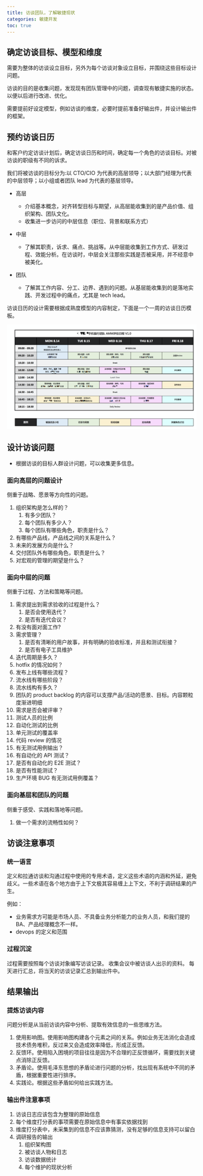 ```yaml
---
title: 访谈团队，了解敏捷现状
categories: 敏捷开发
toc: true
---
```


## 确定访谈目标、模型和维度

需要为整体的访谈设立目标，另外为每个访谈对象设立目标，并围绕这些目标设计问题。

访谈的目的是收集问题，发现现有团队管理中的问题，调查现有敏捷实施的状态。以便以后进行改进、优化。

需要提前好设定模型，例如访谈的维度，必要时提前准备好输出件，并设计输出件的框架。



## 预约访谈日历

和客户约定访谈计划后，确定访谈日历和时间，确定每一个角色的访谈目标。对被访谈的职级有不同的诉求。

我们将被访谈的目标分为:以 CTO/CIO 为代表的高层领导；以大部门经理为代表的中层领导；以小组或者团队 lead 为代表的基层领导。

- 高层

  - 介绍基本概念，对齐转型目标与期望，从高层能收集到的是产品价值、组织架构、团队文化。
  - 收集进一步访问的中层信息（职位、背景和联系方式）

- 中层

  - 了解其职责，诉求、痛点、挑战等。从中层能收集到工作方式、研发过程、效能分析。在访谈时，中层会关注那些实践是否被采用，并不经意中被美化。

- 团队

  - 了解其工作内容、分工、边界、遇到的问题。从基层能收集到的是落地实践、开发过程中的痛点，尤其是 tech lead。

访谈日历的设计需要根据成熟度模型的内容制定，下面是一个一周的访谈日历模板。

![image-20200727152310337](interview-method/image-20200727152310337.png)



## 设计访谈问题



- 根据访谈的目标人群设计问题，可以收集更多信息。



### 面向高层的问题设计

侧重于战略、愿景等方向性的问题。

1. 组织架构是怎么样的？
   1. 有多少团队？
   2. 每个团队有多少人？
   3. 每个团队有哪些角色，职责是什么？
2. 有哪些产品线，产品线之间的关系是什么？
3. 未来的发展方向是什么？
4. 交付团队外有哪些角色，职责是什么？
5. 对宏观的管理的期望是什么？



### 面向中层的问题

侧重于过程、方法和策略等问题。

1. 需求提出到需求验收的过程是什么？
   1. 是否会使用迭代？
   2. 是否有迭代会议？
2. 有没有面对面工作?
3. 需求管理？
   1. 是否有清晰的用户故事，并有明确的验收标准，并且和测试衔接？
   2. 是否有电子工具维护
4. 迭代周期是多久？
5. hotfix 的情况如何？
6. 发布上线有哪些流程？
7. 流水线有哪些阶段？
8. 流水线构有多久？
9. 团队的 product backlog 的内容可以支撑产品/活动的愿景、目标。内容颗粒度渐进明细
10. 需求是否会被评审？
11. 测试人员的比例
12. 自动化测试的比例
13. 单元测试的覆盖率
14. 代码 review 的情况
15. 有无测试用例输出？
16. 有自动化的 API 测试？
17. 是否有自动化的 E2E 测试？
18. 是否有性能测试？
19. 生产环境 BUG 有无测试用例覆盖？



### 面向基层和团队的问题

侧重于感受、实践和落地等问题。

1. 做一个需求的流畅性如何？



## 访谈注意事项

### 统一语言

定义和拉通访谈和沟通过程中使用的专用术语，定义这些术语的内涵和外延，避免歧义。一些术语在各个地方由于上下文极其容易缠上上下文，不利于调研结果的产生。

例如：

- 业务需求方可能是市场人员、不具备业务分析能力的业务人员，和我们提的 BA、产品经理概念不一样。
- devops 的定义和范围






### 过程沉淀

过程需要按照每个访谈对象编写访谈记录。
收集会议中被访谈人出示的资料。
每天进行汇总，将当天的访谈记录汇总到输出件中。





## 结果输出



### 提炼访谈内容



问题分析是从当前访谈内容中分析、提取有效信息的一些思维方法。

1. 使用影响图。使用影响图构建各个元素之间的关系。例如业务无法消化会造成技术债务堆积，反过来又会造成效率降低，形成正反馈。
2. 反馈环。使用陷入困境的项目往往是因为不合理的正反馈循环，需要找到关键点消除正反馈。
3. 矛盾论。使用毛泽东思想的矛盾论进行问题的分析，找出现有系统中不同的矛盾，根据重要性进行排序。
4. 实践论。根据这些矛盾如何给出实践方法。



### 输出件注意事项

1. 访谈日志应该包含为整理的原始信息
2. 每个维度打分表的事项需要在原始信息中有事实依据找到
3. 维度打分表中，未采集到的信息不应该靠猜测，没有足够的信息支持可以留白
4. 调研报告的输出
   1. 组织架构图
   2. 被访谈人物和日志
   3. 访谈数据统计
   4. 每个维护的现状分析